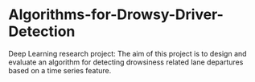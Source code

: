 # Algorithms-for-Drowsy-Driver-Detection
Deep Learning research project: The aim of this project is to design and evaluate an algorithm for detecting drowsiness related lane departures based on a time series feature. 
